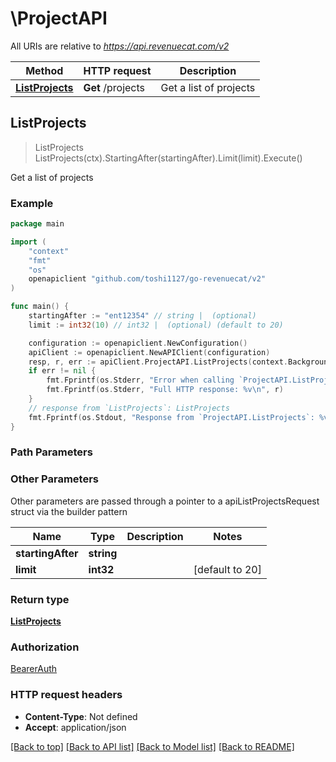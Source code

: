 # \ProjectAPI

All URIs are relative to *https://api.revenuecat.com/v2*

Method | HTTP request | Description
------------- | ------------- | -------------
[**ListProjects**](ProjectAPI.md#ListProjects) | **Get** /projects | Get a list of projects



## ListProjects

> ListProjects ListProjects(ctx).StartingAfter(startingAfter).Limit(limit).Execute()

Get a list of projects



### Example

```go
package main

import (
	"context"
	"fmt"
	"os"
	openapiclient "github.com/toshi1127/go-revenuecat/v2"
)

func main() {
	startingAfter := "ent12354" // string |  (optional)
	limit := int32(10) // int32 |  (optional) (default to 20)

	configuration := openapiclient.NewConfiguration()
	apiClient := openapiclient.NewAPIClient(configuration)
	resp, r, err := apiClient.ProjectAPI.ListProjects(context.Background()).StartingAfter(startingAfter).Limit(limit).Execute()
	if err != nil {
		fmt.Fprintf(os.Stderr, "Error when calling `ProjectAPI.ListProjects``: %v\n", err)
		fmt.Fprintf(os.Stderr, "Full HTTP response: %v\n", r)
	}
	// response from `ListProjects`: ListProjects
	fmt.Fprintf(os.Stdout, "Response from `ProjectAPI.ListProjects`: %v\n", resp)
}
```

### Path Parameters



### Other Parameters

Other parameters are passed through a pointer to a apiListProjectsRequest struct via the builder pattern


Name | Type | Description  | Notes
------------- | ------------- | ------------- | -------------
 **startingAfter** | **string** |  | 
 **limit** | **int32** |  | [default to 20]

### Return type

[**ListProjects**](ListProjects.md)

### Authorization

[BearerAuth](../README.md#BearerAuth)

### HTTP request headers

- **Content-Type**: Not defined
- **Accept**: application/json

[[Back to top]](#) [[Back to API list]](../README.md#documentation-for-api-endpoints)
[[Back to Model list]](../README.md#documentation-for-models)
[[Back to README]](../README.md)

